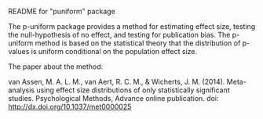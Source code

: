 README for "puniform" package

The p-uniform package provides a method for estimating effect size, testing the null-hypothesis of no effect, 
and testing for publication bias. The p-uniform method is based on the statistical theory that the distribution of 
p-values is uniform conditional on the population effect size.

The paper about the method:

van Assen, M. A. L. M., van Aert, R. C. M., & Wicherts, J. M. (2014). Meta-analysis using effect size distributions of 
only statistically significant studies. Psychological Methods, Advance online publication. doi: http://dx.doi.org/10.1037/met0000025
